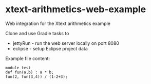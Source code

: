 # xtext-arithmetics-web-example
Web integration for the Xtext arithmetics example

Clone and use Gradle tasks to

  - jettyRun - run the web server locally on port 8080
  - eclipse - setup Eclipse project data

Example file content:

```
module test
def fun(a,b) : a * b;
fun(2, fun(3,4)) / (1-2+3);
```
